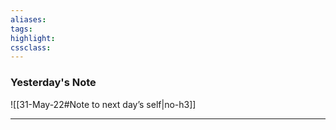 ```yaml
---
aliases:  
tags:
highlight:  
cssclass:
---
```


### Yesterday's Note
 ![[31-May-22#Note to next day’s self|no-h3]]

--- 

